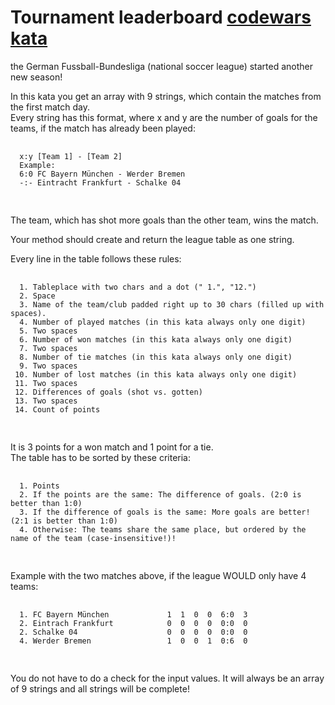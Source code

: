 # Tournament leaderboard [codewars kata](codewars.com/kata/57c178e16662d0d932000120)

<div class="markdown prose max-w-none mb-8" id="description">
  <p>the German Fussball-Bundesliga (national soccer league) started another new season!</p>
  <p>In this kata you get an array with 9 strings, which contain the matches from the first match day.<br>
    Every string has this format, where x and y are the number of goals for the teams, if the match has already been played:</p>
  <pre>
    <code>
  x:y [Team 1] - [Team 2]
  Example:
  6:0 FC Bayern München - Werder Bremen
  -:- Eintracht Frankfurt - Schalke 04
    </code>
  </pre>
  <p>The team, which has shot more goals than the other team, wins the match.</p>
  <p>Your method should create and return the league table as one string.<br></p>
  <p>Every line in the table follows these rules:</p>
  <pre>
    <code> 
  1. Tableplace with two chars and a dot (" 1.", "12.")
  2. Space
  3. Name of the team/club padded right up to 30 chars (filled up with spaces).
  4. Number of played matches (in this kata always only one digit)
  5. Two spaces
  6. Number of won matches (in this kata always only one digit)
  7. Two spaces
  8. Number of tie matches (in this kata always only one digit)
  9. Two spaces
 10. Number of lost matches (in this kata always only one digit)
 11. Two spaces
 12. Differences of goals (shot vs. gotten)
 13. Two spaces
 14. Count of points
    </code>
  </pre>
  <p>It is 3 points for a won match and 1 point for a tie.<br>
    The table has to be sorted by these criteria:</p>
  <pre>
    <code>
  1. Points
  2. If the points are the same: The difference of goals. (2:0 is better than 1:0)
  3. If the difference of goals is the same: More goals are better! (2:1 is better than 1:0)
  4. Otherwise: The teams share the same place, but ordered by the name of the team (case-insensitive!)!
    </code>
  </pre>
  <p>Example with the two matches above, if the league WOULD only have 4 teams:</p>
  <pre>
    <code>
  1. FC Bayern München             1  1  0  0  6:0  3 
  2. Eintrach Frankfurt            0  0  0  0  0:0  0
  2. Schalke 04                    0  0  0  0  0:0  0
  4. Werder Bremen                 1  0  0  1  0:6  0
    </code>
  </pre>
  <p>You do not have to do a check for the input values. It will always be an array of 9 strings and all strings will be complete!</p>
</div>
